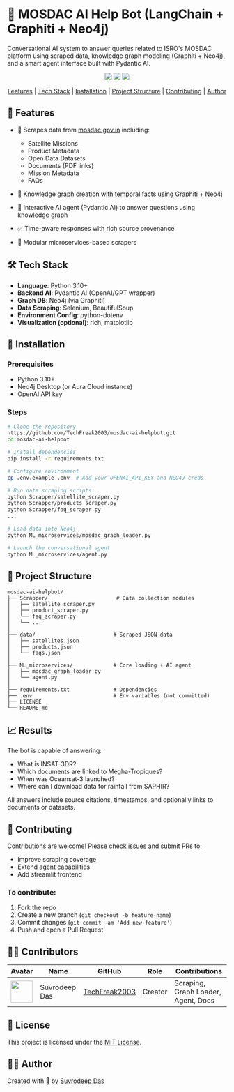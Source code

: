 # 🤖 MOSDAC AI Help Bot (LangChain + Graphiti + Neo4j)

Conversational AI system to answer queries related to ISRO's MOSDAC platform using scraped data, knowledge graph modeling (Graphiti + Neo4j), and a smart agent interface built with Pydantic AI.

<p align="center">
  <a href="https://github.com/TechFreak2003/mosdac-ai-helpbot/issues"><img src="https://img.shields.io/github/issues/TechFreak2003/mosdac-ai-helpbot"></a>
  <a href="https://github.com/TechFreak2003/mosdac-ai-helpbot/stargazers"><img src="https://img.shields.io/github/stars/TechFreak2003/mosdac-ai-helpbot"></a>
  <a href="https://github.com/TechFreak2003/mosdac-ai-helpbot/blob/main/LICENSE">
    <img src="https://img.shields.io/badge/License-MIT-blue.svg">
  </a>
</p>

<p align="center">
  <a href="#-features">Features</a> |
  <a href="#%EF%B8%8F-tech-stack">Tech Stack</a> |
  <a href="#-installation">Installation</a> |
  <a href="#-project-structure">Project Structure</a> |
  <a href="#-contributing">Contributing</a> |
  <a href="#%EF%B8%8F-author">Author</a>
</p>

## 🌟 Features

* 🔄 Scrapes data from [mosdac.gov.in](https://mosdac.gov.in) including:

  * Satellite Missions
  * Product Metadata
  * Open Data Datasets
  * Documents (PDF links)
  * Mission Metadata
  * FAQs
* 🧠 Knowledge graph creation with temporal facts using Graphiti + Neo4j
* 💬 Interactive AI agent (Pydantic AI) to answer questions using knowledge graph
* ✅ Time-aware responses with rich source provenance
* 📁 Modular microservices-based scrapers

## 🛠️ Tech Stack

* **Language**: Python 3.10+
* **Backend AI**: Pydantic AI (OpenAI/GPT wrapper)
* **Graph DB**: Neo4j (via Graphiti)
* **Data Scraping**: Selenium, BeautifulSoup
* **Environment Config**: python-dotenv
* **Visualization (optional)**: rich, matplotlib

## 🚀 Installation

### Prerequisites

* Python 3.10+
* Neo4j Desktop (or Aura Cloud instance)
* OpenAI API key

### Steps

```bash
# Clone the repository
https://github.com/TechFreak2003/mosdac-ai-helpbot.git
cd mosdac-ai-helpbot

# Install dependencies
pip install -r requirements.txt

# Configure environment
cp .env.example .env  # Add your OPENAI_API_KEY and NEO4J creds

# Run data scraping scripts
python Scrapper/satellite_scraper.py
python Scrapper/products_scraper.py
python Scrapper/faq_scraper.py
...

# Load data into Neo4j
python ML_microservices/mosdac_graph_loader.py

# Launch the conversational agent
python ML_microservices/agent.py
```

## 📁 Project Structure

```
mosdac-ai-helpbot/
├── Scrapper/                      # Data collection modules
│   ├── satellite_scraper.py
│   ├── product_scraper.py
│   └── faq_scraper.py
│   └── ...
│
├── data/                         # Scraped JSON data
│   ├── satellites.json
│   ├── products.json
│   └── faqs.json
│
├── ML_microservices/             # Core loading + AI agent
│   ├── mosdac_graph_loader.py
│   └── agent.py
│
├── requirements.txt              # Dependencies
├── .env                          # Env variables (not committed)
├── LICENSE
└── README.md
```

## 📈 Results

The bot is capable of answering:

* What is INSAT-3DR?
* Which documents are linked to Megha-Tropiques?
* When was Oceansat-3 launched?
* Where can I download data for rainfall from SAPHIR?

All answers include source citations, timestamps, and optionally links to documents or datasets.

## 👥 Contributing

Contributions are welcome! Please check [issues](https://github.com/TechFreak2003/mosdac-ai-helpbot/issues) and submit PRs to:

* Improve scraping coverage
* Extend agent capabilities
* Add streamlit frontend

### To contribute:

1. Fork the repo
2. Create a new branch (`git checkout -b feature-name`)
3. Commit changes (`git commit -am 'Add new feature'`)
4. Push and open a Pull Request

## 👨‍💻 Contributors

| Avatar                                                                        | Name          | GitHub                                            | Role    | Contributions                       |
| ----------------------------------------------------------------------------- | ------------- | ------------------------------------------------- | ------- | ----------------------------------- |
| <img src="https://github.com/TechFreak2003.png" width="50px" height="50px" /> | Suvrodeep Das | [TechFreak2003](https://github.com/TechFreak2003) | Creator | Scraping, Graph Loader, Agent, Docs |

## 📄 License

This project is licensed under the [MIT License](LICENSE).

## 🙋‍♂️ Author

Created with 💙 by [Suvrodeep Das](https://suvrodeepdas.dev)
